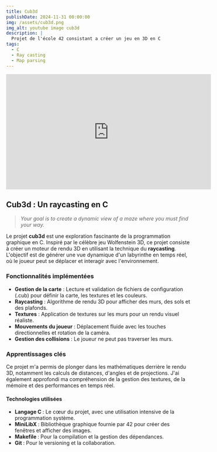 ```yaml
---
title: Cub3d
publishDate: 2024-11-31 00:00:00
img: /assets/cub3d.png
img_alt: youtube image cub3d
description: |
  Projet de l'école 42 consistant a créer un jeu en 3D en C
tags:
  - C
  - Ray casting
  - Map parsing
---
```


<iframe 
        width="560" 
        height="315" 
        src="https://youtube.com/embed/M6TIJRxylPM" 
        title="YouTube video player" 
        frameborder="0" 
        allow="accelerometer; autoplay; clipboard-write; encrypted-media; gyroscope; picture-in-picture" 
        allowfullscreen>
</iframe>

## Cub3d : Un raycasting en C

> <i>Your goal is to create a dynamic view of a maze where you must find your way.</i>

Le projet <b>cub3d</b> est une exploration fascinante de la programmation graphique en C. Inspiré par le célèbre jeu Wolfenstein 3D, ce projet consiste à créer un moteur de rendu 3D en utilisant la technique du <b>raycasting</b>. L'objectif est de générer une vue dynamique d'un labyrinthe en temps réel, où le joueur peut se déplacer et interagir avec l'environnement.


### Fonctionnalités implémentées

- <b>Gestion de la carte</b> : Lecture et validation de fichiers de configuration (.cub) pour définir la carte, les textures et les couleurs.
- <b>Raycasting</b> : Algorithme de rendu 3D pour afficher des murs, des sols et des plafonds.
- <b>Textures</b> : Application de textures sur les murs pour un rendu visuel réaliste.
- <b>Mouvements du joueur</b> : Déplacement fluide avec les touches directionnelles et rotation de la caméra.
- <b>Gestion des collisions</b> : Le joueur ne peut pas traverser les murs.

### Apprentissages clés

Ce projet m'a permis de plonger dans les mathématiques derrière le rendu 3D, notamment les calculs de distances, d'angles et de projections. J'ai également approfondi ma compréhension de la gestion des textures, de la mémoire et des performances en temps réel.

#### Technologies utilisées

- <b>Langage C </b>: Le cœur du projet, avec une utilisation intensive de la programmation système.
- <b>MiniLibX </b>: Bibliothèque graphique fournie par 42 pour créer des fenêtres et afficher des images.
- <b>Makefile </b>: Pour la compilation et la gestion des dépendances.
- <b>Git </b>: Pour le versioning et la collaboration.
